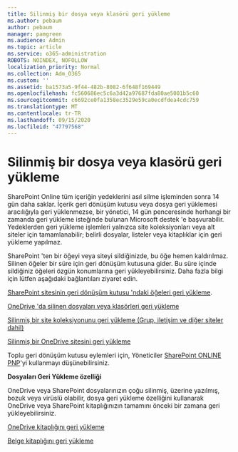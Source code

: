 ```yaml
---
title: Silinmiş bir dosya veya klasörü geri yükleme
ms.author: pebaum
author: pebaum
manager: pamgreen
ms.audience: Admin
ms.topic: article
ms.service: o365-administration
ROBOTS: NOINDEX, NOFOLLOW
localization_priority: Normal
ms.collection: Adm_O365
ms.custom: ''
ms.assetid: ba1573a5-9f44-482b-8082-6f648f169449
ms.openlocfilehash: fc560686ec5c6a3d42a97687fda80ae5001b5c60
ms.sourcegitcommit: c6692ce0fa1358ec3529e59ca0ecdfdea4cdc759
ms.translationtype: MT
ms.contentlocale: tr-TR
ms.lasthandoff: 09/15/2020
ms.locfileid: "47797568"
---
```

# <a name="restore-a-deleted-file-or-folder"></a>Silinmiş bir dosya veya klasörü geri yükleme

SharePoint Online tüm içeriğin yedeklerini asıl silme işleminden sonra 14 gün daha saklar. İçerik geri dönüşüm kutusu veya dosya geri yüklemesi aracılığıyla geri yüklenmezse, bir yönetici, 14 gün penceresinde herhangi bir zamanda geri yükleme isteğinde bulunan Microsoft destek 'e başvurabilir. Yedeklerden geri yükleme işlemleri yalnızca site koleksiyonları veya alt siteler için tamamlanabilir; belirli dosyalar, listeler veya kitaplıklar için geri yükleme yapılmaz.

SharePoint 'ten bir öğeyi veya siteyi sildiğinizde, bu öğe hemen kaldırılmaz. Silinen öğeler bir süre için geri dönüşüm kutusuna gider. Bu süre içinde sildiğiniz öğeleri özgün konumlarına geri yükleyebilirsiniz. Daha fazla bilgi için lütfen aşağıdaki bağlantıları ziyaret edin.

[SharePoint sitesinin geri dönüşüm kutusu 'ndaki öğeleri geri yükleme](https://support.office.com/article/restore-deleted-items-from-the-site-collection-recycle-bin-5fa924ee-16d7-487b-9a0a-021b9062d14b).

[OneDrive 'da silinen dosyaları veya klasörleri geri yükleme](https://support.office.com/article/Restore-deleted-files-or-folders-in-OneDrive-949ada80-0026-4db3-a953-c99083e6a84f)

[Silinmiş bir site koleksiyonunu geri yükleme (Grup, iletişim ve diğer siteler dahil)](https://docs.microsoft.com/sharepoint/restore-deleted-site-collection)

[Silinmiş bir OneDrive sitesini geri yükleme](https://docs.microsoft.com/onedrive/restore-deleted-onedrive)

Toplu geri dönüşüm kutusu eylemleri için, Yöneticiler [SharePoint ONLINE PNP](https://docs.microsoft.com/powershell/sharepoint/sharepoint-pnp/sharepoint-pnp-cmdlets?view=sharepoint-ps)'yi kullanmayı düşünebilirsiniz.

**Dosyaları Geri Yükleme özelliği**

OneDrive veya SharePoint dosyalarınızın çoğu silinmiş, üzerine yazılmış, bozuk veya virüslü olabilir, dosya geri yükleme özelliğini kullanarak OneDrive veya SharePoint kitaplığınızın tamamını önceki bir zamana geri yükleyebilirsiniz.

[OneDrive kitaplığını geri yükleme](https://support.office.com/article/restore-your-onedrive-fa231298-759d-41cf-bcd0-25ac53eb8a15)

[Belge kitaplığını geri yükleme](https://support.office.com/article/restore-a-document-library-317791c3-8bd0-4dfd-8254-3ca90883d39a)

